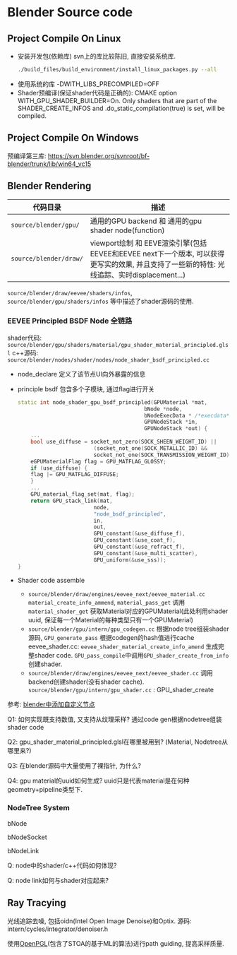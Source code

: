 
# Blender Source code
## Project Compile On Linux
* 安装开发包(依赖库)
    svn上的库比较陈旧, 直接安装系统库.
    ```bash
    ./build_files/build_environment/install_linux_packages.py --all
    ```

<!-- * 预编译的第三方依赖库: 
    https://svn.blender.org/svnroot/bf-blender/trunk/lib/
    更新oidn: https://www.openimagedenoise.org/downloads.html
    更新openpgl: https://github.com/OpenPathGuidingLibrary/openpgl/archive/refs/tags/v0.5.0.zip -->

* 使用系统的库
    -DWITH_LIBS_PRECOMPILED=OFF
* Shader预编译(保证shader代码是正确的):
    CMAKE option WITH_GPU_SHADER_BUILDER=On.
    Only shaders that are part of the SHADER_CREATE_INFOS and .do_static_compilation(true) is set, will be compiled.

## Project Compile On Windows
预编译第三库: https://svn.blender.org/svnroot/bf-blender/trunk/lib/win64_vc15

## Blender Rendering

| 代码目录 | 描述 |
| --- | --- |
| `source/blender/gpu/` | 通用的GPU backend 和 通用的gpu shader node(function) |
| `source/blender/draw/`| viewport绘制 和 EEVE渲染引擎(包括EEVEE和EEVEE next下一个版本, 可以获得更写实的效果, 并且支持了一些新的特性: 光线追踪、实时displacement...) |

`source/blender/draw/eevee/shaders/infos`, `source/blender/gpu/shaders/infos` 等中描述了shader源码的使用.

### EEVEE Principled BSDF Node 全链路

shader代码: `source/blender/gpu/shaders/material/gpu_shader_material_principled.glsl`
c++源码: `source/blender/nodes/shader/nodes/node_shader_bsdf_principled.cc`

* node_declare 定义了该节点UI向外暴露的信息

* principle bsdf 包含多个子模块, 通过flag进行开关

    ```c++
    static int node_shader_gpu_bsdf_principled(GPUMaterial *mat,
                                            bNode *node,
                                            bNodeExecData * /*execdata*/,
                                            GPUNodeStack *in,
                                            GPUNodeStack *out) {
        ...                                                         
        bool use_diffuse = socket_not_zero(SOCK_SHEEN_WEIGHT_ID) ||
                            (socket_not_one(SOCK_METALLIC_ID) &&
                            socket_not_one(SOCK_TRANSMISSION_WEIGHT_ID));
        eGPUMaterialFlag flag = GPU_MATFLAG_GLOSSY;
        if (use_diffuse) {
        flag |= GPU_MATFLAG_DIFFUSE;
        }
        ...
        GPU_material_flag_set(mat, flag);
        return GPU_stack_link(mat,
                            node,
                            "node_bsdf_principled",
                            in,
                            out,
                            GPU_constant(&use_diffuse_f),
                            GPU_constant(&use_coat_f),
                            GPU_constant(&use_refract_f),
                            GPU_constant(&use_multi_scatter),
                            GPU_uniform(&use_sss));
    }
    ``` 

* Shader code assemble
    * `source/blender/draw/engines/eevee_next/eevee_material.cc`
        `material_create_info_ammend`, `material_pass_get` 调用`material_shader_get` 获取Material对应的GPUMaterial(此处利用shader uuid, 保证每一个Material的每种类型只有一个GPUMaterial)
    <!-- * `source/blender/draw/engines/eevee/eevee_shaders.cc`. 
        `EEVEE_shaders_material_shaders_init` 初始化, 构建基础的code lib.
        `EEVEE_material_default_get`/`EEVEE_material_get` 获取Material对应的GPUMaterial(此处利用shader uuid, 保证每一个Material的每种类型只有一个GPUMaterial) -->
    * `source/blender/gpu/intern/gpu_codegen.cc` 根据node tree组装shader源码, 
        `GPU_generate_pass` 根据codegen的hash值进行cache
        eevee_shader.cc: `eevee_shader_material_create_info_amend` 生成完整shader code.
        `GPU_pass_compile`中调用`GPU_shader_create_from_info`创建shader.
    * `source/blender/draw/engines/eevee_next/eevee_shader.cc`
        调用backend创建shader(没有shader cache). `source/blender/gpu/intern/gpu_shader.cc` : GPU_shader_create

参考: [blender中添加自定义节点](https://zhuanlan.zhihu.com/p/508277873)

Q1: 如何实现既支持数值, 又支持从纹理采样?
    通过code gen根据nodetree组装shader code

Q2: gpu_shader_material_principled.glsl在哪里被用到? (Material, Nodetree从哪里来?)

Q3: 在blender源码中大量使用了裸指针, 为什么?

Q4: gpu material的uuid如何生成?
    uuid只是代表material是在何种geometry+pipeline类型下.


### NodeTree System

bNode

bNodeSocket

bNodeLink

Q: node中的shader/c++代码如何体现?

Q: node link如何与shader对应起来?

## Ray Tracying

光线追踪去噪, 包括oidn(Intel Open Image Denoise)和Optix.
源码: intern/cycles/integrator/denoiser.h

使用[OpenPGL](https://github.com/OpenPathGuidingLibrary/openpgl)(包含了STOA的基于ML的算法)进行path guiding, 提高采样质量.